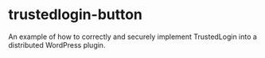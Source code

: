 # trustedlogin-button
An example of how to correctly and securely implement TrustedLogin into a distributed WordPress plugin.
